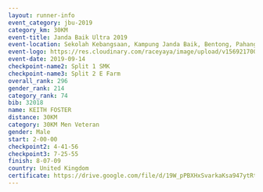```yaml
---
layout: runner-info 
event_category: jbu-2019 
category_km: 30KM 
event-title: Janda Baik Ultra 2019 
event-location: Sekolah Kebangsaan, Kampung Janda Baik, Bentong, Pahang, Malaysia 
event-logo: https://res.cloudinary.com/raceyaya/image/upload/v1569217009/logo/janda-baik_vch1pc.jpg 
event-date: 2019-09-14 
checkpoint-name2: Split 1 SMK 
checkpoint-name3: Split 2 E Farm 
overall_rank: 296
gender_rank: 214
category_rank: 74
bib: 32018
name: KEITH FOSTER
distance: 30KM
category: 30KM Men Veteran
gender: Male
start: 2-00-00
checkpoint2: 4-41-56
checkpoint3: 7-25-55
finish: 8-07-09
country: United Kingdom
certificate: https://drive.google.com/file/d/19W_pPBXHxSvarkaKsa947ytRtbODxLah/view?usp=sharing
---
```

